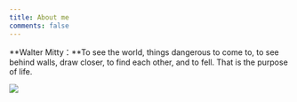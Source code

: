 ```yaml
---
title: About me
comments: false
---
```

**Walter Mitty：**To see the world, things dangerous to come to, to see behind walls, draw closer, to find each other, and to fell. That is the purpose of life.

![](https://cosmosrepair-1257028016.cos.ap-beijing.myqcloud.com/2019-06-20-%E6%9C%AA%E5%91%BD%E5%90%8D-4.png)